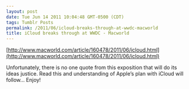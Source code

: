 ```yaml
---
layout: post
date: Tue Jun 14 2011 10:04:48 GMT-0500 (CDT)
tags: Tumblr Posts
permalink: /2011/06/icloud-breaks-through-at-wwdc-macworld
title: iCloud breaks through at WWDC - Macworld
---
```


[http://www.macworld.com/article/160478/2011/06/icloud.html](http://www.macworld.com/article/160478/2011/06/icloud.html)

Unfortunately, there is no one quote from this exposition that will do its ideas justice. Read this and understanding of Apple’s plan with iCloud will follow… Enjoy!
